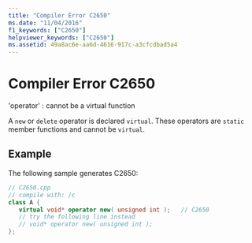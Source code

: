 ```yaml
---
title: "Compiler Error C2650"
ms.date: "11/04/2016"
f1_keywords: ["C2650"]
helpviewer_keywords: ["C2650"]
ms.assetid: 49a8ac6e-aa6d-4616-917c-a3cfcdbad5a4
---
```

# Compiler Error C2650

'operator' : cannot be a virtual function

A `new` or `delete` operator is declared `virtual`. These operators are `static` member functions and cannot be `virtual`.

## Example

The following sample generates C2650:

```cpp
// C2650.cpp
// compile with: /c
class A {
   virtual void* operator new( unsigned int );   // C2650
   // try the following line instead
   // void* operator new( unsigned int );
};
```
